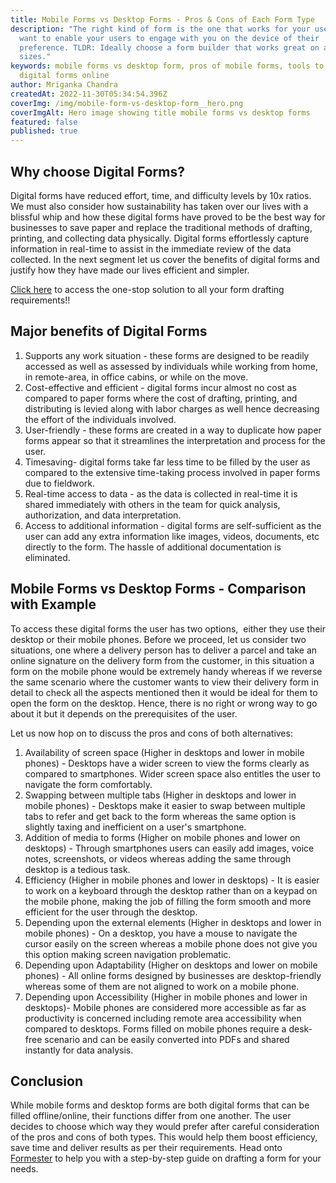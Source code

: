 ```yaml
---
title: Mobile Forms vs Desktop Forms - Pros & Cons of Each Form Type
description: "The right kind of form is the one that works for your users. You
  want to enable your users to engage with you on the device of their
  preference. TLDR: Ideally choose a form builder that works great on all screen
  sizes."
keywords: mobile forms vs desktop form, pros of mobile forms, tools to build
  digital forms online
author: Mriganka Chandra
createdAt: 2022-11-30T05:34:54.396Z
coverImg: /img/mobile-form-vs-desktop-form__hero.png
coverImgAlt: Hero image showing title mobile forms vs desktop forms
featured: false
published: true
---
```

## Why choose Digital Forms?

Digital forms have reduced effort, time, and difficulty levels by 10x ratios. We must also consider how sustainability has taken over our lives with a blissful whip and how these digital forms have proved to be the best way for businesses to save paper and replace the traditional methods of drafting, printing, and collecting data physically. Digital forms effortlessly capture information in real-time to assist in the immediate review of the data collected. In the next segment let us cover the benefits of digital forms and justify how they have made our lives efficient and simpler.

[Click here](https://app.formester.com) to access the one-stop solution to all your form drafting requirements!!



## Major benefits of Digital Forms

1. Supports any work situation - these forms are designed to be readily accessed as well as assessed by individuals while working from home, in remote-area, in office cabins, or while on the move.
2. Cost-effective and efficient - digital forms incur almost no cost as compared to paper forms where the cost of drafting, printing, and distributing is levied along with labor charges as well hence decreasing the effort of the individuals involved. 
3. User-friendly - these forms are created in a way to duplicate how paper forms appear so that it streamlines the interpretation and process for the user.
4. Timesaving- digital forms take far less time to be filled by the user as compared to the extensive time-taking process involved in paper forms due to fieldwork.
5. Real-time access to data - as the data is collected in real-time it is shared immediately with others in the team for quick analysis, authorization, and data interpretation.
6. Access to additional information - digital forms are self-sufficient as the user can add any extra information like images, videos, documents, etc directly to the form. The hassle of additional documentation is eliminated.  

## Mobile Forms vs Desktop Forms - Comparison with Example

To access these digital forms the user has two options,  either they use their desktop or their mobile phones. Before we proceed, let us consider two situations, one where a delivery person has to deliver a parcel and take an online signature on the delivery form from the customer, in this situation a form on the mobile phone would be extremely handy whereas if we reverse the same scenario where the customer wants to view their delivery form in detail to check all the aspects mentioned then it would be ideal for them to open the form on the desktop. Hence, there is no right or wrong way to go about it but it depends on the prerequisites of the user.

Let us now hop on to discuss the pros and cons of both alternatives:

1. Availability of screen space (Higher in desktops and lower in mobile phones) - Desktops have a wider screen to view the forms clearly as compared to smartphones. Wider screen space also entitles the user to navigate the form comfortably.
2. Swapping between multiple tabs (Higher in desktops and lower in mobile phones) - Desktops make it easier to swap between multiple tabs to refer and get back to the form whereas the same option is slightly taxing and inefficient on a user's smartphone. 
3. Addition of media to forms (Higher on mobile phones and lower on desktops) - Through smartphones users can easily add images, voice notes, screenshots, or videos whereas adding the same through desktop is a tedious task.
4. Efficiency (Higher in mobile phones and lower in desktops) - It is easier to work on a keyboard through the desktop rather than on a keypad on the mobile phone, making the job of filling the form smooth and more efficient for the user through the desktop.
5. Depending upon the external elements (Higher in desktops and lower in mobile phones) - On a desktop, you have a mouse to navigate the cursor easily on the screen whereas a mobile phone does not give you this option making screen navigation problematic.
6. Depending upon Adaptability (Higher on desktops and lower on mobile phones) - All online forms designed by businesses are desktop-friendly whereas some of them are not aligned to work on a mobile phone. 
7. Depending upon Accessibility (Higher in mobile phones and lower in desktops)- Mobile phones are considered more accessible as far as productivity is concerned including remote area accessibility when compared to desktops. Forms filled on mobile phones require a desk-free scenario and can be easily converted into PDFs and shared instantly for data analysis. 



## C﻿onclusion

While mobile forms and desktop forms are both digital forms that can be filled offline/online, their functions differ from one another. The user decides to choose which way they would prefer after careful consideration of the pros and cons of both types. This would help them boost efficiency, save time and deliver results as per their requirements. Head onto [Formester](https://app.formester.com) to help you with a step-by-step guide on drafting a form for your needs.